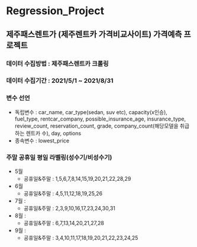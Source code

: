 # Regression_Project

## 제주패스렌트가 (제주렌트카 가격비교사이트) 가격예측 프로젝트

### 데이터 수집방법 : 제주패스렌트카 크롤링
### 데이터 수집기간 : 2021/5/1 ~ 2021/8/31
### 변수 선언
- 독립변수 : car_name, car_type(sedan, suv etc), capacity(x인승), fuel_type, rentcar_company, possible_insurance_age, insurance_type, review_count, reservation_count, grade, company_count(해당모델을 취급하는 렌트카 수), day, options
- 종속변수 : lowest_price

### 주말 공휴일 평일 라벨링(성수기/비성수기)
- 5월
    - 공휴일&주말 : 1,5,6,7,8,14,15,19,20,21,22,28,29
- 6월
    - 공휴일&주말 : 4,5,11,12,18,19,25,26
- 7월 :
    - 공휴일&주말 : 2,3,9,10,16,17,23,24,30,31
- 8월 :
    - 공휴일&주말 : 6,7,13,14,20,21,27,28
- 9월 :
    - 공휴일&주말 : 3,4,10,11,17,18,19,20,21,22,23,24,25
